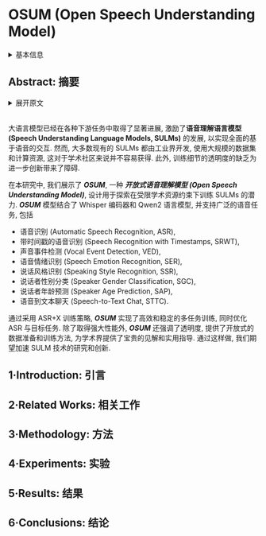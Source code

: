 # OSUM (Open Speech Understanding Model)

<details>
<summary>基本信息</summary>

- 标题: "OSUM: Advancing Open Speech Understanding Models with Limited Resources in Academia"
- 作者:
  - 01 Xuelong Geng
  - 02 Kun Wei 魏坤
  - 03 Qijie Shao 邵琪杰
  - 04 Shuiyun Liu 刘水云
  - 05 Zhennan Lin
  - 06 Zhixian Zhao
  - 07 Guojian Li
  - 08 Wenjie Tian
  - 09 Peikun Chen 陈培坤
  - 10 Yangze Li 李泱泽
  - 11 Pengcheng Guo 郭鹏程
  - 12 Mingchen Shao
  - 13 Shuiyuan Wang
  - 14 Yuang Cao
  - 15 Chengyou Wang
  - 16 Tianyi Xu 徐天翼
  - 17 Yuhang Dai
  - 18 Xinfa Zhu 朱新发
  - 19 Yue Li 李越
  - 20 Li Zhang
  - 21 Lei Xie 谢磊
- 链接:
  - [ArXiv](https://arxiv.org/abs/2501.13306)
  - [Publication]()
  - [Github](https://github.com/ASLP-lab/OSUM)
  - [Demo](https://aslp-lab.github.io/OSUM.github.io/)
- 文件:
  - [ArXiv](_PDF/2501.13306v1__OSUM__Advancing_Open_Speech_Understanding_Models_with_Limited_Resources_in_Academia.pdf)
  - [Publication] #TODO

</details>

## Abstract: 摘要

<details>
<summary>展开原文</summary>

Large Language Models (LLMs) have made significant progress in various downstream tasks, inspiring the development of Speech Understanding Language Models (SULMs) to enable comprehensive speech-based interactions.
However, most advanced SULMs are developed by the industry, leveraging large-scale datasets and computational resources that are not readily available to the academic community.
Moreover, the lack of transparency in training details creates additional barriers to further innovation.
In this study, we present ***OSUM***, an ***Open Speech Understanding Model*** designed to explore the potential of training SLUMs under constrained academic resources.
The ***OSUM*** model combines a Whisper encoder with a Qwen2 LLM and supports a wide range of speech tasks, including speech recognition (ASR), speech recognition with timestamps (SRWT), vocal event detection (VED), speech emotion recognition (SER), speaking style recognition (SSR), speaker gender classification (SGC), speaker age prediction (SAP), and speech-to-text chat (STTC).
By employing an ASR+X training strategy, ***OSUM*** achieves efficient and stable multi-task training by simultaneously optimizing ASR alongside target tasks.
Beyond delivering strong performance, ***OSUM*** emphasizes transparency by providing openly available data preparation and training methodologies, offering valuable insights and practical guidance for the academic community.
By doing so, we aim to accelerate research and innovation in advanced SULM technologies.

</details>
<br>

大语言模型已经在各种下游任务中取得了显著进展, 激励了**语音理解语言模型 (Speech Understanding Language Models, SULMs)** 的发展, 以实现全面的基于语音的交互.
然而, 大多数现有的 SULMs 都由工业界开发, 使用大规模的数据集和计算资源, 这对于学术社区来说并不容易获得.
此外, 训练细节的透明度的缺乏为进一步创新带来了障碍.

在本研究中, 我们展示了 ***OSUM***, 一种 ***开放式语音理解模型 (Open Speech Understanding Model)***, 设计用于探索在受限学术资源约束下训练 SULMs 的潜力.
***OSUM*** 模型结合了 Whisper 编码器和 Qwen2 语言模型, 并支持广泛的语音任务, 包括
- 语音识别 (Automatic Speech Recognition, ASR),
- 带时间戳的语音识别 (Speech Recognition with Timestamps, SRWT),
- 声音事件检测 (Vocal Event Detection, VED),
- 语音情绪识别 (Speech Emotion Recognition, SER),
- 说话风格识别 (Speaking Style Recognition, SSR),
- 说话者性别分类 (Speaker Gender Classification, SGC),
- 说话者年龄预测 (Speaker Age Prediction, SAP),
- 语音到文本聊天 (Speech-to-Text Chat, STTC).

通过采用 ASR+X 训练策略, ***OSUM*** 实现了高效和稳定的多任务训练, 同时优化 ASR 与目标任务.
除了取得强大性能外, ***OSUM*** 还强调了透明度, 提供了开放式的数据准备和训练方法, 为学术界提供了宝贵的见解和实用指导.
通过这样做, 我们期望加速 SULM 技术的研究和创新.

## 1·Introduction: 引言

## 2·Related Works: 相关工作

## 3·Methodology: 方法

## 4·Experiments: 实验

## 5·Results: 结果

## 6·Conclusions: 结论